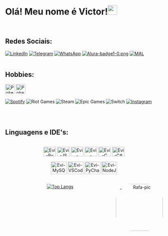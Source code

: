 <boby>
<h1>Olá! Meu nome é Victor!<img height="30" width="30" src="https://cdn-icons-png.flaticon.com/512/1752/1752681.png"></h1></br>

<h2>Redes Sociais:</h2>

[![LinkedIn](https://img.shields.io/badge/linkedin-%230077B5.svg?style=for-the-badge&logo=linkedin&logoColor=white)](https://www.linkedin.com/in/victor-gonçalves-barbosa/)
[![Telegram](https://img.shields.io/badge/Telegram-2CA5E0?style=for-the-badge&logo=telegram&logoColor=white)](https://t.me/victorevii)
[![WhatsApp](https://img.shields.io/badge/WhatsApp-25D366?style=for-the-badge&logo=whatsapp&logoColor=white)](https://wa.me/5511930927830)
[![Alura-badge1-0.png](https://i.postimg.cc/L5mh4rgV/Alura-badge1-0.png)](https://cursos.alura.com.br/user/victorevi)
[![MAL](https://img.shields.io/badge/Myanimelist-2E51A2?style=for-the-badge&logo=myanimelist&logoColor=white)](https://myanimelist.net/profile/Evi-kun)
</br></br>

<h2>Hobbies:</h2>
<img alt="Pokeball" height="30" width="30" src="https://img.icons8.com/fluency/256/pokeball.png">
<img alt="Pokedex" height="30" width="30" src="https://img.icons8.com/color/256/pokedex.png">


[![Spotify](https://img.shields.io/badge/Spotify-1ED760?style=for-the-badge&logo=spotify&logoColor=white)](https://open.spotify.com/user/evi_eu)
![Riot Games](https://img.shields.io/badge/riotgames-D32936.svg?style=for-the-badge&logo=riotgames&logoColor=white)
![Steam](https://img.shields.io/badge/steam-%23000000.svg?style=for-the-badge&logo=steam&logoColor=white)
![Epic Games](https://img.shields.io/badge/epicgames-%23313131.svg?style=for-the-badge&logo=epicgames&logoColor=white)
![Switch](https://img.shields.io/badge/Switch-E60012?style=for-the-badge&logo=nintendo-switch&logoColor=white)
[![Instagram](https://img.shields.io/badge/Instagram-%23E4405F.svg?style=for-the-badge&logo=Instagram&logoColor=white)](https://www.instagram.com/evi.cos_/)
</br></br>

<div style="display: inline_block; text-align: center"></br>
    <h2 style="text-align: left">Linguagens e IDE's:</h2></br>
    <img align="center" alt="Evi-Py" height="30" width="40" src="https://cdn.jsdelivr.net/gh/devicons/devicon/icons/python/python-original.svg" />
    <img align="center" alt="Evi-JS" height="30" width="40" src="https://cdn.jsdelivr.net/gh/devicons/devicon/icons/javascript/javascript-original.svg" />
    <img align="center" alt="Evi-HTML5" height="30" width="40" src="https://cdn.jsdelivr.net/gh/devicons/devicon/icons/html5/html5-original.svg" />
    <img align="center" alt="Evi-CSS3" height="30" width="40" src="https://cdn.jsdelivr.net/gh/devicons/devicon/icons/css3/css3-original.svg" />
    <img align="center" alt="Evi-C" height="30" width="40" src="https://cdn.jsdelivr.net/gh/devicons/devicon/icons/c/c-original.svg" />
    <img align="center" alt="Evi-C#" height="30" width="40" src="https://cdn.jsdelivr.net/gh/devicons/devicon/icons/csharp/csharp-original.svg" /></br></br>
    <img align="center" alt="Evi-MySQL" height="40" width="50" src="https://cdn.jsdelivr.net/gh/devicons/devicon/icons/mysql/mysql-original-wordmark.svg" />
    <img align="center" alt="Evi-VSCode" height="40" width="50" src="https://cdn.jsdelivr.net/gh/devicons/devicon/icons/vscode/vscode-original-wordmark.svg" />
    <img align="center" alt="Evi-PyCharm" height="40" width="50" src="https://cdn.jsdelivr.net/gh/devicons/devicon/icons/pycharm/pycharm-original-wordmark.svg" />
    <img align="center" alt="Evi-NodeJS" height="40" width="50" src="https://cdn.jsdelivr.net/gh/devicons/devicon/icons/nodejs/nodejs-original-wordmark.svg" /></br></br>

[![Top Langs](https://github-readme-stats.vercel.app/api/top-langs/?username=victorevi&layout=compact&theme=synthwave)](https://github.com/anuraghazra/github-readme-stats)
<img align="right" alt="Rafa-pic" height="150" style="border-radius:50px;" src="https://cdn.discordapp.com/attachments/701172883518390302/1070767933200007188/baixados.jpg">
</div>
</boby>
